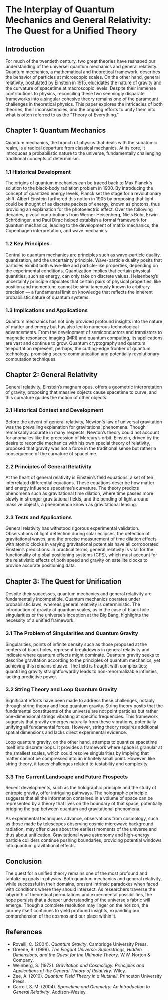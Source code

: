 # The Interplay of Quantum Mechanics and General Relativity: The Quest for a Unified Theory

## Introduction

For much of the twentieth century, two great theories have reshaped our understanding of the universe: quantum mechanics and general relativity. Quantum mechanics, a mathematical and theoretical framework, describes the behavior of particles at microscopic scales. On the other hand, general relativity, postulated by Einstein in 1915, elucidates the nature of gravity and the curvature of spacetime at macroscopic levels. Despite their immense contributions to physics, reconciling these two seemingly disparate frameworks into a singular cohesive theory remains one of the paramount challenges in theoretical physics. This paper explores the intricacies of both theories, their inconsistencies, and the ongoing efforts to unify them into what is often referred to as the "Theory of Everything."

## Chapter 1: Quantum Mechanics

Quantum mechanics, the branch of physics that deals with the subatomic realm, is a radical departure from classical mechanics. At its core, it introduces a probabilistic nature to the universe, fundamentally challenging traditional concepts of determinism.

### 1.1 Historical Development

The origins of quantum mechanics can be traced back to Max Planck's solution to the black-body radiation problem in 1900. By introducing the concept of quantized energy levels, Planck set the stage for a revolutionary shift. Albert Einstein furthered this notion in 1905 by proposing that light could be thought of as discrete packets of energy, known as photons, thus providing an explanation for the photoelectric effect. Over the following decades, pivotal contributions from Werner Heisenberg, Niels Bohr, Erwin Schrödinger, and Paul Dirac helped establish a formal framework for quantum mechanics, leading to the development of matrix mechanics, the Copenhagen interpretation, and wave mechanics.

### 1.2 Key Principles

Central to quantum mechanics are principles such as wave-particle duality, quantization, and the uncertainty principle. Wave-particle duality posits that particles exhibit both wave-like and particle-like properties, depending on the experimental conditions. Quantization implies that certain physical quantities, such as energy, can only take on discrete values. Heisenberg’s uncertainty principle stipulates that certain pairs of physical properties, like position and momentum, cannot be simultaneously known to arbitrary precision — a fundamental limit on knowledge that reflects the inherent probabilistic nature of quantum systems.

### 1.3 Implications and Applications

Quantum mechanics has not only provided profound insights into the nature of matter and energy but has also led to numerous technological advancements. From the development of semiconductors and transistors to magnetic resonance imaging (MRI) and quantum computing, its applications are vast and continue to grow. Quantum cryptography and quantum teleportation represent, perhaps, the cutting-edge frontier of quantum technology, promising secure communication and potentially revolutionary computation techniques.

## Chapter 2: General Relativity

General relativity, Einstein’s magnum opus, offers a geometric interpretation of gravity, proposing that massive objects cause spacetime to curve, and this curvature guides the motion of other objects.

### 2.1 Historical Context and Development

Before the advent of general relativity, Newton's law of universal gravitation was the prevailing explanation for gravitational phenomena. Though remarkably accurate in many respects, Newton’s theory could not account for anomalies like the precession of Mercury’s orbit. Einstein, driven by the desire to reconcile mechanics with his own special theory of relativity, proposed that gravity was not a force in the traditional sense but rather a consequence of the curvature of spacetime.

### 2.2 Principles of General Relativity

At the heart of general relativity is Einstein’s field equations, a set of ten interrelated differential equations. These equations describe how matter and energy influence spacetime’s curvature. The theory predicts phenomena such as gravitational time dilation, where time passes more slowly in stronger gravitational fields, and the bending of light around massive objects, a phenomenon known as gravitational lensing.

### 2.3 Tests and Applications

General relativity has withstood rigorous experimental validation. Observations of light deflection during solar eclipses, the detection of gravitational waves, and the precise measurement of time dilation effects with atomic clocks in varying gravitational potentials have all corroborated Einstein’s predictions. In practical terms, general relativity is vital for the functionality of global positioning systems (GPS), which must account for the relativistic effects of both speed and gravity on satellite clocks to provide accurate positioning data.

## Chapter 3: The Quest for Unification

Despite their successes, quantum mechanics and general relativity are fundamentally incompatible. Quantum mechanics operates under probabilistic laws, whereas general relativity is deterministic. The introduction of gravity at quantum scales, as in the case of black hole singularities or the universe’s inception at the Big Bang, highlights the necessity of a unified framework.

### 3.1 The Problem of Singularities and Quantum Gravity

Singularities, points of infinite density such as those proposed at the centers of black holes, represent breakdowns in general relativity and indicate where quantum effects might dominate. Quantum gravity seeks to describe gravitation according to the principles of quantum mechanics, yet achieving this remains elusive. The field is fraught with complexities; quantizing gravity straightforwardly leads to non-renormalizable infinities, lacking predictive power.

### 3.2 String Theory and Loop Quantum Gravity

Significant efforts have been made to address these challenges, notably through string theory and loop quantum gravity. String theory posits that the fundamental constituents of the universe are not point particles but rather one-dimensional strings vibrating at specific frequencies. This framework suggests that gravity emerges naturally from these vibrations, potentially unifying all fundamental forces. However, string theory requires additional spatial dimensions and lacks direct experimental evidence.

Loop quantum gravity, on the other hand, attempts to quantize spacetime itself into discrete loops. It provides a framework where space is granular at the smallest scales, which could resolve singularities by implying that matter cannot be compressed into an infinitely small point. However, like string theory, it faces challenges related to testability and complexity.

### 3.3 The Current Landscape and Future Prospects

Recent developments, such as the holographic principle and the study of entropic gravity, offer intriguing pathways. The holographic principle suggests that all the information contained in a volume of space can be represented by a theory that lives on the boundary of that space, potentially bridging the gap between quantum and gravitational phenomena.

As experimental techniques advance, observations from cosmology, such as those made by telescopes observing cosmic microwave background radiation, may offer clues about the earliest moments of the universe and thus about unification. Gravitational wave astronomy and high-energy particle colliders continue pushing boundaries, providing potential windows into quantum gravitational effects.

## Conclusion

The quest for a unified theory remains one of the most profound and tantalizing goals in physics. Both quantum mechanics and general relativity, while successful in their domains, present intrinsic paradoxes when faced with conditions where they should intersect. As researchers traverse the labyrinth of theoretical permutations and experimental possibilities, the hope persists that a deeper understanding of the universe's fabric will emerge. Though a complete resolution may linger on the horizon, the journey itself continues to yield profound insights, expanding our comprehension of the cosmos and our place within it.

## References

- Rovelli, C. (2004). *Quantum Gravity*. Cambridge University Press.
- Greene, B. (1999). *The Elegant Universe: Superstrings, Hidden Dimensions, and the Quest for the Ultimate Theory*. W.W. Norton & Company.
- Weinberg, S. (1972). *Gravitation and Cosmology: Principles and Applications of the General Theory of Relativity*. Wiley.
- Zee, A. (2010). *Quantum Field Theory in a Nutshell*. Princeton University Press.
- Carroll, S. M. (2004). *Spacetime and Geometry: An Introduction to General Relativity*. Addison-Wesley.